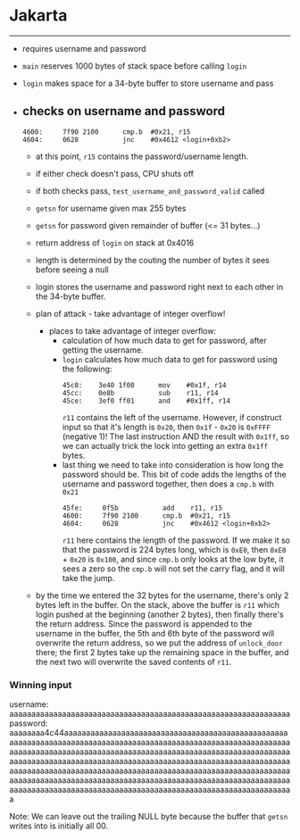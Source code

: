 # Jakarta
---

- requires username and password
- `main` reserves 1000 bytes of stack space before calling `login`
- `login` makes space for a 34-byte buffer to store username and pass

- checks on username and password
  -
    ```
	4600:	  7f90 2100      cmp.b	#0x21, r15
	4604:	  0628           jnc	#0x4612 <login+0xb2>
	```

  - at this point, `r15` contains the password/username length.
  - if either check doesn't pass, CPU shuts off
  - if both checks pass, `test_username_and_password_valid` called
  - `getsn` for username given max 255 bytes
  - `getsn` for password given remainder of buffer (<= 31 bytes...)
  - return address of `login` on stack at 0x4016


  - length is determined by the couting the number of bytes it sees before seeing a null
  - login stores the username and password right next to each other in the 34-byte buffer.
  - plan of attack - take advantage of integer overflow!
    - places to take advantage of integer overflow:
	  - calculation of how much data to get for password, after getting the username.
	  - `login` calculates how much data to get for password using the following:
	     ```
		 45c8:	  3e40 1f00      mov	#0x1f, r14
		 45cc:	  0e8b           sub	r11, r14
		 45ce:	  3ef0 ff01      and	#0x1ff, r14
         ```
		 `r11` contains the left of the username.  However, if construct input so that it's length is `0x20`, then `0x1f` - `0x20` is `0xFFFF` (negative 1)!  The last instruction AND the result with `0x1ff`, so we can actually trick the lock into getting an extra `0x1ff` bytes.
	  - last thing we need to take into consideration is how long the password should be. This bit of code adds the lengths of the username and password together, then does a `cmp.b` with `0x21`
	    ```
		45fe:	  0f5b           add	r11, r15
		4600:	  7f90 2100      cmp.b	#0x21, r15
		4604:	  0628           jnc	#0x4612 <login+0xb2>
		```
		`r11` here contains the length of the password.  If we make it so that the password is 224 bytes long, which is `0xE0`, then `0xE0` + `0x20` is `0x100`, and since `cmp.b` only looks at the low byte, it sees a zero so the `cmp.b` will not set the carry flag, and it will take the jump.
  - by the time we entered the 32 bytes for the username, there's only 2 bytes left in the buffer.  On the stack, above the buffer is `r11` which login pushed at the beginning (another 2 bytes), then finally there's the return address.  Since the password is appended to the username in the buffer, the 5th and 6th byte of the password will overwrite the return address, so we put the address of `unlock_door` there; the first 2 bytes take up the remaining space in the buffer, and the next two will overwrite the saved contents of `r11`.

### Winning input
username: aaaaaaaaaaaaaaaaaaaaaaaaaaaaaaaaaaaaaaaaaaaaaaaaaaaaaaaaaaaaaaaa
password: aaaaaaaa4c44aaaaaaaaaaaaaaaaaaaaaaaaaaaaaaaaaaaaaaaaaaaaaaaaaaaaaaaaaaaaaaaaaaaaaaaaaaaaaaaaaaaaaaaaaaaaaaaaaaaaaaaaaaaaaaaaaaaaaaaaaaaaaaaaaaaaaaaaaaaaaaaaaaaaaaaaaaaaaaaaaaaaaaaaaaaaaaaaaaaaaaaaaaaaaaaaaaaaaaaaaaaaaaaaaaaaaaaaaaaaaaaaaaaaaaaaaaaaaaaaaaaaaaaaaaaaaaaaaaaaaaaaaaaaaaaaaaaaaaaaaaaaaaaaaaaaaaaaaaaaaaaaaaaaaaaaaaaaaaaaaaaaaaaaaaaaaaaaaaaaaaaaaaaaaaaaaaaaaaaaaaaaaaaaaaaaaaaaaaaaaaaaaaaaaaaaaaaaaaaaaaaaaaaaaaaaaaaaaaaaaaaaaaaaaaaaaaaa

Note: We can leave out the trailing NULL byte because the buffer that `getsn` writes into is initially all 00.
